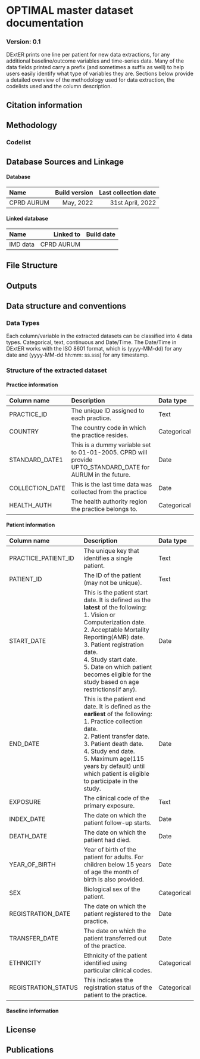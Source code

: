 # OPTIMAL master dataset documentation
### Version: 0.1


DExtER prints one line per patient for new data extractions, for any additional baseline/outcome variables and time-series data. Many of the data fields printed carry a prefix (and sometimes a suffix as well) to help users easily identify what type of variables they are. Sections below provide a detailed overview of the methodology used for data extraction, the codelists used and the column description.

## Citation information

## Methodology

### Codelist

## Database Sources and Linkage
#### Database
| Name      | Build version | Last collection date |
|:----------|--------------:|---------------------:|
|CPRD AURUM | May, 2022     | 31st April, 2022     |

#### Linked database
| Name    | Linked to  | Build date  |
|:--------|-----------:|------------:|
|IMD data | CPRD AURUM |             |


## File Structure

## Outputs

## Data structure and conventions
### Data Types
Each column/variable in the extracted datasets can be classified into 4 data types. Categorical, text, continuous and Date/Time. The Date/Time in DExtER works with the ISO 8601 format, which is (yyyy-MM-dd) for any date and (yyyy-MM-dd hh:mm: ss.sss) for any timestamp.

### Structure of the extracted dataset

#### Practice information 

| Column name    | Description                                                                                               | Data type  |
|:---------------|:----------------------------------------------------------------------------------------------------------|:-----------|
|PRACTICE_ID     | The unique ID assigned to each practice.                                                                  | Text       |
|COUNTRY         | The country code in which the practice resides.                                                           | Categorical|
|STANDARD_DATE1  | This is a dummy variable set to 01-01-2005. CPRD will provide UPTO_STANDARD_DATE for AURUM in the future. | Date       |
|COLLECTION_DATE | This is the last time data was collected from the practice                                                | Date       |
|HEALTH_AUTH     | The health authority region the practice belongs to.                                                      | Categorical|

#### Patient information


| Column name        | Description                                                                                               | Data type  |
|:-------------------|:----------------------------------------------------------------------------------------------------------|:-----------|
|PRACTICE_PATIENT_ID | The unique key that identifies a single patient.                                                          | Text       |
|PATIENT_ID          | The ID of the patient (may not be unique).                                                                | Text       |
|START_DATE          | This is the patient start date. It is defined as the **latest** of the following: <br/> 1. Vision or Computerization date. <br/> 2. Acceptable Mortality Reporting(AMR) date. <br/> 3. Patient registration date. <br/> 4. Study start date. <br/> 5. Date on which patient becomes eligible for the study based on age restrictions(if any).                                                                                     | Date       |
|END_DATE            | This is the patient end date. It is defined as the **earliest** of the following: <br/> 1. Practice collection date. <br/> 2. Patient transfer date. <br/> 3. Patient death date. <br/> 4. Study end date. <br/> 5. Maximum age(115 years by default) until which patient is eligible to participate in the study.                                                                                                        | Date       |
|EXPOSURE            | The clinical code of the primary exposure.                                                                | Text       |
|INDEX_DATE          | The date on which the patient follow-up starts.                                                           | Date       |
|DEATH_DATE          | The date on which the patient had died.                                                                   | Date       |
|YEAR_OF_BIRTH       | Year of birth of the patient for adults. For children below 15 years of age the month of birth is also provided.                                                                                                                                                        | Date       |
|SEX                 | Biological sex of the patient.                                                                            | Categorical|
|REGISTRATION_DATE   | The date on which the patient registered to the practice.                                                 | Date       |
|TRANSFER_DATE       | The date on which the patient transferred out of the practice.                                            | Date       |
|ETHNICITY           | Ethnicity of the patient identified using particular clinical codes.                                      | Categorical|
|REGISTRATION_STATUS | This indicates the registration status of the patient to the practice.                                    | Categorical|

#### Baseline information

## License

## Publications
